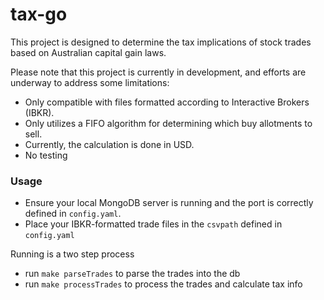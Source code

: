 # tax-go

This project is designed to determine the tax implications of stock trades based on Australian capital gain laws.

Please note that this project is currently in development, and efforts are underway to address some limitations:
- Only compatible with files formatted according to Interactive Brokers (IBKR).
- Only utilizes a FIFO algorithm for determining which buy allotments to sell.
- Currently, the calculation is done in USD.
- No testing

### Usage

- Ensure your local MongoDB server is running and the port is correctly defined in `config.yaml`.
- Place your IBKR-formatted trade files in the `csvpath` defined in `config.yaml`

Running is a two step process
- run `make parseTrades` to parse the trades into the db
- run  `make processTrades` to process the trades and calculate tax info